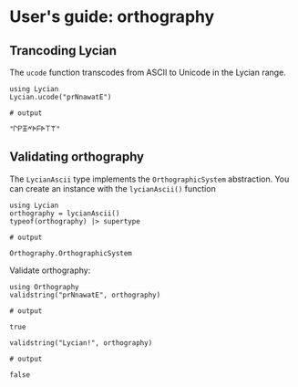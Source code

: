 # User's guide: orthography


## Trancoding Lycian

The `ucode` function transcodes from ASCII to Unicode in the Lycian range.

```jldoctest
using Lycian
Lycian.ucode("prNnawatE") 

# output

"𐊓𐊕𐊑𐊏𐊀𐊇𐊀𐊗𐊚"
```


## Validating orthography

The `LycianAscii` type implements the `OrthographicSystem` abstraction.  You can create an instance with the `lycianAscii()` function

```jldoctest lyc1
using Lycian
orthography = lycianAscii()
typeof(orthography) |> supertype

# output

Orthography.OrthographicSystem
```

Validate orthography:


```jldoctest lyc1
using Orthography
validstring("prNnawatE", orthography)

# output

true
```

```jldoctest lyc1
validstring("Lycian!", orthography)

# output

false
```

